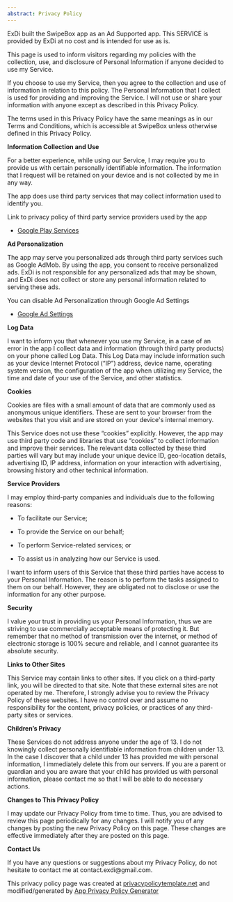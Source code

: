 ```yaml
---
abstract: Privacy Policy
---
```


ExDi built the SwipeBox app as an Ad Supported app. This SERVICE is provided by
ExDi at no cost and is intended for use as is.

This page is used to inform visitors regarding my policies with the collection,
use, and disclosure of Personal Information if anyone decided to use my Service.

If you choose to use my Service, then you agree to the collection and use of
information in relation to this policy. The Personal Information that I collect
is used for providing and improving the Service. I will not use or share your
information with anyone except as described in this Privacy Policy.

The terms used in this Privacy Policy have the same meanings as in our Terms and
Conditions, which is accessible at SwipeBox unless otherwise defined in this
Privacy Policy.

**Information Collection and Use**

For a better experience, while using our Service, I may require you to provide
us with certain personally identifiable information. The information that I
request will be retained on your device and is not collected by me in any way.

The app does use third party services that may collect information used to
identify you.

Link to privacy policy of third party service providers used by the app

-   [Google Play Services](https://www.google.com/policies/privacy/)

**Ad Personalization**

The app may serve you personalized ads through third party services such as
Google AdMob. By using the app, you consent to receive personalized ads. ExDi is
not responsible for any personalized ads that may be shown, and ExDi does not
collect or store any personal information related to serving these ads.

You can disable Ad Personalization through Google Ad Settings

-   [Google Ad Settings](https://adssettings.google.com/)

**Log Data**

I want to inform you that whenever you use my Service, in a case of an error in
the app I collect data and information (through third party products) on your
phone called Log Data. This Log Data may include information such as your device
Internet Protocol (“IP”) address, device name, operating system version, the
configuration of the app when utilizing my Service, the time and date of your
use of the Service, and other statistics.

**Cookies**

Cookies are files with a small amount of data that are commonly used as
anonymous unique identifiers. These are sent to your browser from the websites
that you visit and are stored on your device's internal memory.

This Service does not use these “cookies” explicitly. However, the app may use
third party code and libraries that use “cookies” to collect information and
improve their services. The relevant data collected by these third parties will
vary but may include your unique device ID, geo-location details, advertising
ID, IP address, information on your interaction with advertising, browsing
history and other technical information.

**Service Providers**

I may employ third-party companies and individuals due to the following reasons:

-   To facilitate our Service;

-   To provide the Service on our behalf;

-   To perform Service-related services; or

-   To assist us in analyzing how our Service is used.

I want to inform users of this Service that these third parties have access to
your Personal Information. The reason is to perform the tasks assigned to them
on our behalf. However, they are obligated not to disclose or use the
information for any other purpose.

**Security**

I value your trust in providing us your Personal Information, thus we are
striving to use commercially acceptable means of protecting it. But remember
that no method of transmission over the internet, or method of electronic
storage is 100% secure and reliable, and I cannot guarantee its absolute
security.

**Links to Other Sites**

This Service may contain links to other sites. If you click on a third-party
link, you will be directed to that site. Note that these external sites are not
operated by me. Therefore, I strongly advise you to review the Privacy Policy of
these websites. I have no control over and assume no responsibility for the
content, privacy policies, or practices of any third-party sites or services.

**Children’s Privacy**

These Services do not address anyone under the age of 13. I do not knowingly
collect personally identifiable information from children under 13. In the case
I discover that a child under 13 has provided me with personal information, I
immediately delete this from our servers. If you are a parent or guardian and
you are aware that your child has provided us with personal information, please
contact me so that I will be able to do necessary actions.

**Changes to This Privacy Policy**

I may update our Privacy Policy from time to time. Thus, you are advised to
review this page periodically for any changes. I will notify you of any changes
by posting the new Privacy Policy on this page. These changes are effective
immediately after they are posted on this page.

**Contact Us**

If you have any questions or suggestions about my Privacy Policy, do not
hesitate to contact me at contact.exdi\@gmail.com.

This privacy policy page was created at
[privacypolicytemplate.net](https://privacypolicytemplate.net) and
modified/generated by [App Privacy Policy
Generator](https://app-privacy-policy-generator.firebaseapp.com/)
